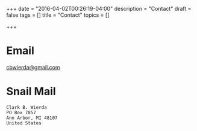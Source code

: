 +++
date = "2016-04-02T00:26:19-04:00"
description = "Contact"
draft = false
tags = []
title = "Contact"
topics = []

+++

# Email
cbwierda@gmail.com

# Snail Mail
```
Clark B. Wierda
PO Box 7857
Ann Arbor, MI 48107
United States
```
